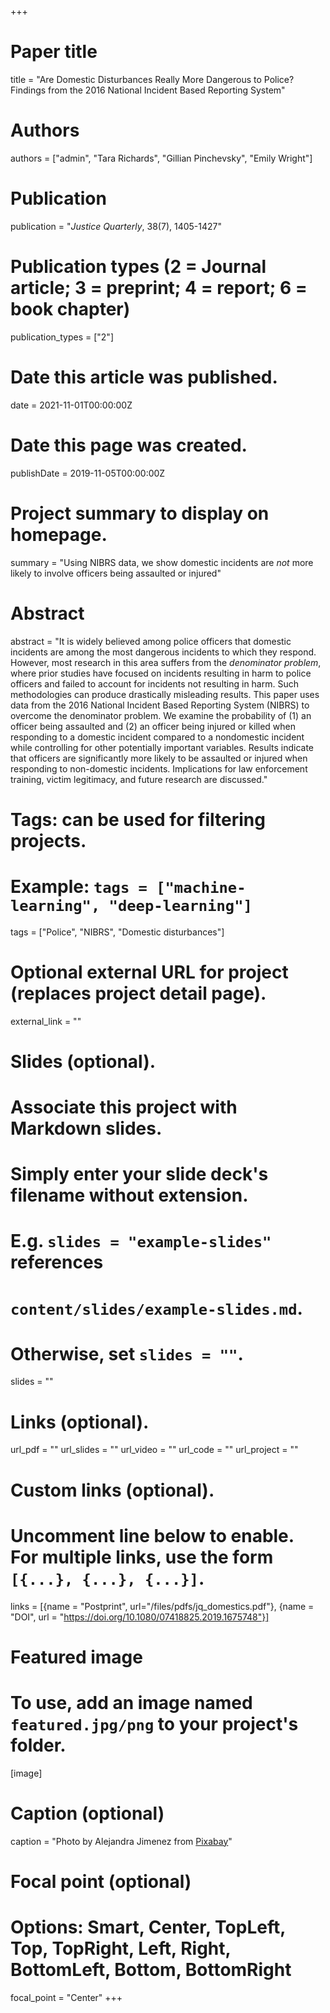 +++
# Paper title
title = "Are Domestic Disturbances Really More Dangerous to Police? Findings from the 2016 National Incident Based Reporting System"

# Authors
authors = ["admin", "Tara Richards", "Gillian Pinchevsky", "Emily Wright"]

# Publication
publication = "*Justice Quarterly*, 38(7), 1405-1427"

# Publication types (2 = Journal article; 3 = preprint; 4 = report; 6 = book chapter)
publication_types = ["2"]

# Date this article was published.
date = 2021-11-01T00:00:00Z

# Date this page was created.
publishDate = 2019-11-05T00:00:00Z

# Project summary to display on homepage.
summary = "Using NIBRS data, we show domestic incidents are _not_ more likely to involve officers being assaulted or injured"

# Abstract
abstract = "It is widely believed among police officers that domestic incidents are among the most dangerous incidents to which they respond. However, most research in this area suffers from the _denominator problem_, where prior studies have focused on incidents resulting in harm to police officers and failed to account for incidents not resulting in harm. Such methodologies can produce drastically misleading results. This paper uses data from the 2016 National Incident Based Reporting System (NIBRS) to overcome the denominator problem. We examine the probability of (1) an officer being assaulted and (2) an officer being injured or killed when responding to a domestic incident compared to a nondomestic incident while controlling for other potentially important variables. Results indicate that officers are significantly more likely to be assaulted or injured when responding to non-domestic incidents. Implications for law enforcement training, victim legitimacy, and future research are discussed."

# Tags: can be used for filtering projects.
# Example: `tags = ["machine-learning", "deep-learning"]`
tags = ["Police", "NIBRS", "Domestic disturbances"]

# Optional external URL for project (replaces project detail page).
external_link = ""

# Slides (optional).
#   Associate this project with Markdown slides.
#   Simply enter your slide deck's filename without extension.
#   E.g. `slides = "example-slides"` references 
#   `content/slides/example-slides.md`.
#   Otherwise, set `slides = ""`.
slides = ""

# Links (optional).
url_pdf = ""
url_slides = ""
url_video = ""
url_code = ""
url_project = ""

# Custom links (optional).
#   Uncomment line below to enable. For multiple links, use the form `[{...}, {...}, {...}]`.
links = [{name = "Postprint", url="/files/pdfs/jq_domestics.pdf"}, {name = "DOI", url = "https://doi.org/10.1080/07418825.2019.1675748"}]

# Featured image
# To use, add an image named `featured.jpg/png` to your project's folder. 
[image]
  # Caption (optional)
  caption = "Photo by Alejandra Jimenez from [Pixabay](https://pixabay.com/illustrations/paramedic-medical-emergencies-1136916/)"
  
  # Focal point (optional)
  # Options: Smart, Center, TopLeft, Top, TopRight, Left, Right, BottomLeft, Bottom, BottomRight
  focal_point = "Center"
+++

